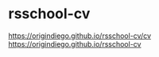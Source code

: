 # rsschool-cv
https://origindiego.github.io/rsschool-cv/cv
https://origindiego.github.io/rsschool-cv
